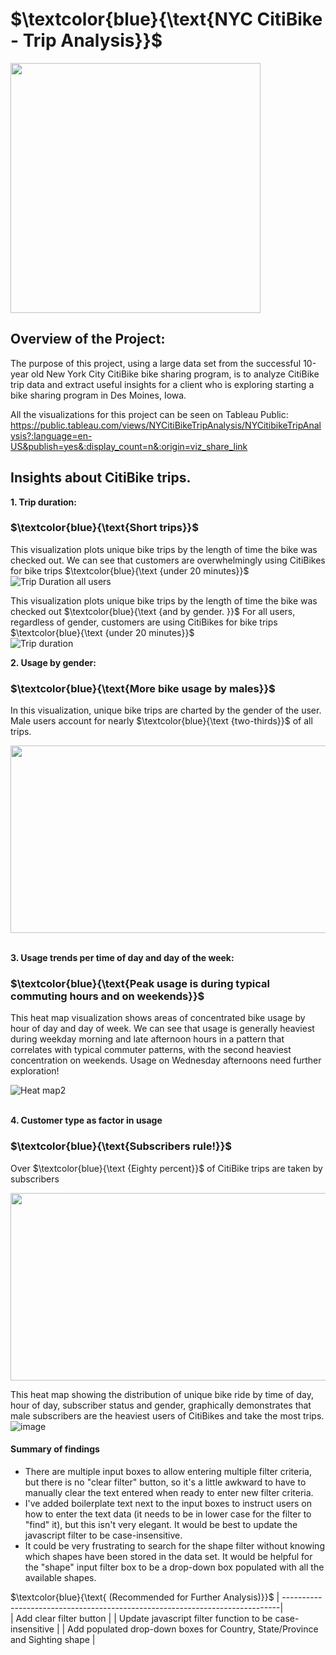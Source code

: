 
# $\textcolor{blue}{\text{NYC CitiBike - Trip Analysis}}$  
<img src="https://user-images.githubusercontent.com/107505166/191382719-f842b7f1-0274-4e24-a322-1598a4108065.PNG" width="400" height="400"> 

## Overview of the Project:
The purpose of this project, using a large data set from the successful 10-year old New York City CitiBike bike sharing program, is to analyze CitiBike trip data and extract useful insights for a client who is exploring starting a bike sharing program in Des Moines, Iowa.   

All the visualizations for this project can be seen on Tableau Public:   https://public.tableau.com/views/NYCitiBikeTripAnalysis/NYCitibikeTripAnalysis?:language=en-US&publish=yes&:display_count=n&:origin=viz_share_link  

## Insights about CitiBike trips.    
<b> 1. Trip duration:</b>   
###      $\textcolor{blue}{\text{Short trips}}$  
This visualization plots unique bike trips by the length of time the bike was checked out.  We can see that customers are overwhelmingly using CitiBikes for bike trips  $\textcolor{blue}{\text {under 20 minutes}}$ 
![Trip Duration all users](https://user-images.githubusercontent.com/107505166/191627672-d0829bd3-eb2b-41a9-8095-eb663108df86.PNG)

This visualization plots unique bike trips by the length of time the bike was checked out $\textcolor{blue}{\text {and by gender. }}$   For all users, regardless of gender, customers are using CitiBikes for bike trips  $\textcolor{blue}{\text {under 20 minutes}}$  
![Trip duration](https://user-images.githubusercontent.com/107505166/191400549-50eff202-70f6-401e-a6a5-48a37c65ccac.PNG)


<b> 2. Usage by gender: </b>   
### $\textcolor{blue}{\text{More bike usage by males}}$  
In this visualization, unique bike trips are charted by the gender of the user.  Male users account for nearly $\textcolor{blue}{\text {two-thirds}}$  of all trips.  

<img src="https://user-images.githubusercontent.com/107505166/191404225-40fefa48-899b-43c0-b6b5-a5bfe86e23fa.PNG" width="600" height="300">

<b>   </b>  
<b>   </b> 
<b> 3. Usage trends per time of day and day of the week: </b> 
### $\textcolor{blue}{\text{Peak usage is during typical commuting hours and on weekends}}$  
This heat map visualization shows areas of concentrated bike usage by hour of day and day of week.  We can see that usage is generally heaviest during weekday morning and late afternoon hours in a pattern that correlates with typical commuter patterns, with the second heaviest concentration on weekends.   Usage on Wednesday afternoons need further exploration!  

![Heat map2](https://user-images.githubusercontent.com/107505166/191406526-73bdd1ec-aefe-4864-bc54-fa47a917ca1a.PNG)

<b>   </b>  
<b>   </b> 
<b> 4. Customer type as factor in usage </b> 
### $\textcolor{blue}{\text{Subscribers rule!}}$  
Over $\textcolor{blue}{\text {Eighty percent}}$ of CitiBike trips are taken by subscribers

<img src="https://user-images.githubusercontent.com/107505166/191409125-92c87bd0-6859-48e3-accf-8d6e9d066ef7.PNG" width="600" height="300">

This heat map showing the distribution of unique bike ride by time of day, hour of day, subscriber status and gender, graphically demonstrates that male subscribers are the heaviest users of CitiBikes and take the most trips.
![image](https://user-images.githubusercontent.com/107505166/191627942-337721c6-1d3c-431d-bbdd-c152967cd601.png)


#### Summary of findings 
* There are multiple input boxes to allow entering multiple filter criteria, but there is no "clear filter" button, so it's a little awkward to have to manually clear the text entered when ready to enter new filter criteria.
* I've added boilerplate text next to the input boxes to instruct users on how to enter the text data (it needs to be in lower case for the filter to "find" it), but this isn't very elegant.  It would be best to update the javascript filter to be case-insensitive.
* It could be very frustrating to search for the shape filter without knowing which shapes have been stored in the data set.   It would be helpful for the "shape" input filter box to be a drop-down box populated with all the available shapes.
 
$\textcolor{blue}{\text{ (Recommended for Further Analysis)}}$ 
| -----------------------------------------------------------------------------|                                            
| Add clear filter button                                                      |
| Update javascript filter function to be case-insensitive                     | 
| Add populated drop-down boxes for Country, State/Province and Sighting shape |
